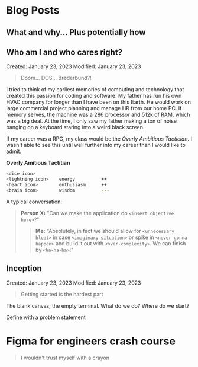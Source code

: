# Blog Posts

## What and why... Plus potentially how

## Who am I and who cares right?

Created: January 23, 2023
Modified: January 23, 2023

> Doom... DOS... Brøderbund?!

I tried to think of my earliest memories of computing and technology that created this passion for coding and software. My father has run his own HVAC company for longer than I have been on this Earth. He would work on large commercial project planning and manage HR from our home PC. If memory serves, the machine was a 286 processor and 512k of RAM, which was a big deal. At the time, I only saw my father making a ton of noise banging on a keyboard staring into a weird black screen.

If my career was a RPG, my class would be the *Overly Ambitious Tactician*. I wasn't able to see this until well further into my career than I would like to admit.

**Overly Amitious Tactitian**

```sh
<dice icon>
<lightning icon>    energy          ++
<heart icon>        enthusiasm      ++
<brain icon>        wisdom          ---
```

A typical conversation:

> **Person X:** "Can we make the application do `<insert objective here>`?"
>> **Me:** "Absolutely, in fact we should allow for `<unnecessary bloat>` in case `<imaginary situation>` or spike in `<never gonna happen>` and build it out with `<over-complexity>`. We can finish by `<ha-ha-ha>`!"

## Inception

Created: January 23, 2023
Modified: January 23, 2023

> Getting started is the hardest part

The blank canvas, the empty terminal. What do we do? Where do we start?

Define with a problem statement

# Figma for engineers crash course

> I wouldn't trust myself with a crayon

